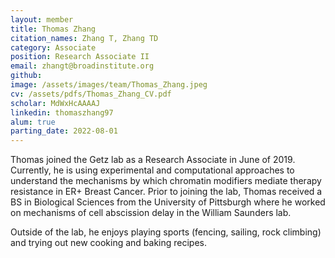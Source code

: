 ```yaml
---
layout: member
title: Thomas Zhang
citation_names: Zhang T, Zhang TD
category: Associate
position: Research Associate II
email: zhangt@broadinstitute.org
github: 
image: /assets/images/team/Thomas_Zhang.jpeg
cv: /assets/pdfs/Thomas_Zhang_CV.pdf
scholar: MdWxHcAAAAJ
linkedin: thomaszhang97
alum: true
parting_date: 2022-08-01
---
```


Thomas joined the Getz lab as a Research Associate in June of 2019. Currently, he is using experimental and computational approaches to understand the mechanisms by which chromatin modifiers mediate therapy resistance in ER+ Breast Cancer. Prior to joining the lab, Thomas received a BS in Biological Sciences from the University of Pittsburgh where he worked on mechanisms of cell abscission delay in the William Saunders lab. 

Outside of the lab, he enjoys playing sports (fencing, sailing, rock climbing) and trying out new cooking and baking recipes.
